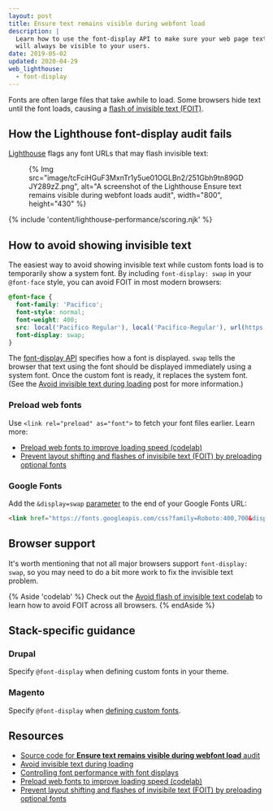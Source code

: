 ```yaml
---
layout: post
title: Ensure text remains visible during webfont load
description: |
  Learn how to use the font-display API to make sure your web page text
  will always be visible to your users.
date: 2019-05-02
updated: 2020-04-29
web_lighthouse:
  - font-display
---
```


Fonts are often large files that take awhile to load.
Some browsers hide text until the font loads,
causing a [flash of invisible text (FOIT)](/avoid-invisible-text).

## How the Lighthouse font-display audit fails

[Lighthouse](https://developer.chrome.com/docs/lighthouse/overview/)
flags any font URLs that may flash invisible text:

<figure>
  {% Img src="image/tcFciHGuF3MxnTr1y5ue01OGLBn2/251Gbh9tn89GDJY289zZ.png", alt="A screenshot of the Lighthouse Ensure text remains visible during webfont loads audit", width="800", height="430" %}
</figure>

{% include 'content/lighthouse-performance/scoring.njk' %}

## How to avoid showing invisible text

The easiest way to avoid showing invisible text while custom fonts load
is to temporarily show a system font.
By including `font-display: swap` in your `@font-face` style,
you can avoid FOIT in most modern browsers:

```css
@font-face {
  font-family: 'Pacifico';
  font-style: normal;
  font-weight: 400;
  src: local('Pacifico Regular'), local('Pacifico-Regular'), url(https://fonts.gstatic.com/s/pacifico/v12/FwZY7-Qmy14u9lezJ-6H6MmBp0u-.woff2) format('woff2');
  font-display: swap;
}
```

The [font-display API](https://developer.mozilla.org/docs/Web/CSS/@font-face/font-display)
specifies how a font is displayed.
`swap` tells the browser that text using the font should be displayed immediately using a system font.
Once the custom font is ready, it replaces the system font.
(See the [Avoid invisible text during loading](/avoid-invisible-text) post
for more information.)

### Preload web fonts

Use `<link rel="preload" as="font">` to fetch your font files earlier. Learn more:

* [Preload web fonts to improve loading speed (codelab)](/codelab-preload-web-fonts/)
* [Prevent layout shifting and flashes of invisibile text (FOIT) by preloading optional fonts](/preload-optional-fonts/)

### Google Fonts

Add the `&display=swap` [parameter](https://developer.mozilla.org/docs/Learn/Common_questions/What_is_a_URL#Basics_anatomy_of_a_URL) to the end of your Google Fonts URL:
```html
<link href="https://fonts.googleapis.com/css?family=Roboto:400,700&display=swap" rel="stylesheet">
```

## Browser support

It's worth mentioning that not all major browsers support `font-display: swap`,
so you may need to do a bit more work to fix the invisible text problem.

{% Aside 'codelab' %}
  Check out the [Avoid flash of invisible text codelab](/codelab-avoid-invisible-text)
  to learn how to avoid FOIT across all browsers.
{% endAside %}

## Stack-specific guidance

### Drupal

Specify `@font-display` when defining custom fonts in your theme.

### Magento

Specify `@font-display` when [defining custom fonts](https://devdocs.magento.com/guides/v2.3/frontend-dev-guide/css-topics/using-fonts.html).

## Resources

* [Source code for **Ensure text remains visible during webfont load** audit](https://github.com/GoogleChrome/lighthouse/blob/master/core/audits/font-display.js)
* [Avoid invisible text during loading](/avoid-invisible-text)
* [Controlling font performance with font displays](https://developers.google.com/web/updates/2016/02/font-display)
* [Preload web fonts to improve loading speed (codelab)](/codelab-preload-web-fonts/)
* [Prevent layout shifting and flashes of invisibile text (FOIT) by preloading optional fonts](/preload-optional-fonts/)
